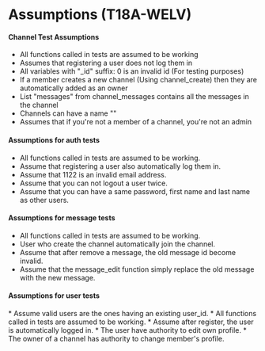 <h1> Assumptions (T18A-WELV)</h1>

<h4> Channel Test Assumptions</h4>

* All functions called in tests are assumed to be working
* Assumes that registering a user does not log them in 
* All variables with "_id" suffix: 0 is an invalid id (For testing purposes)
* If a member creates a new channel (Using channel_create) then they are automatically added as an owner
* List "messages" from channel_messages contains all the messages in the channel
* Channels can have a name ""
* Assumes that if you're not a member of a channel, you're not an admin

<h4> Assumptions for auth tests</h4>

* All functions called in tests are assumed to be working.
* Assume that registering a user also automatically log them in.
* Assume that 1122 is an invalid email address.
* Assume that you can not logout a user twice.
* Assume that you can have a same password, first name and last name as other users.

<h4> Assumptions for message tests </h4>

* All functions called in tests are assumed to be working.
* User who create the channel automatically join the channel.
* Assume that after remove a message, the old message id become invalid.
* Assume that the message_edit function simply replace the old message with the new message.

<h4>  Assumptions for user tests </h4>
* Assume valid users are the ones having an existing user_id.
* All functions called in tests are assumed to be working.
* Assume after register, the user is automatically logged in. 
* The user have authority to edit own profile.
* The owner of a channel has authority to change member's profile. 